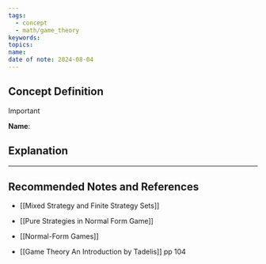 ```yaml
---
tags:
  - concept
  - math/game_theory
keywords: 
topics: 
name: 
date of note: 2024-08-04
---
```


## Concept Definition

>[!important]
>**Name**: 



## Explanation





-----------
##  Recommended Notes and References



- [[Mixed Strategy and Finite Strategy Sets]]
- [[Pure Strategies in Normal Form Game]]
- [[Normal-Form Games]]



- [[Game Theory An Introduction by Tadelis]] pp 104